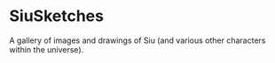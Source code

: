 # SiuSketches
A gallery of images and drawings of Siu (and various other characters within the universe).
